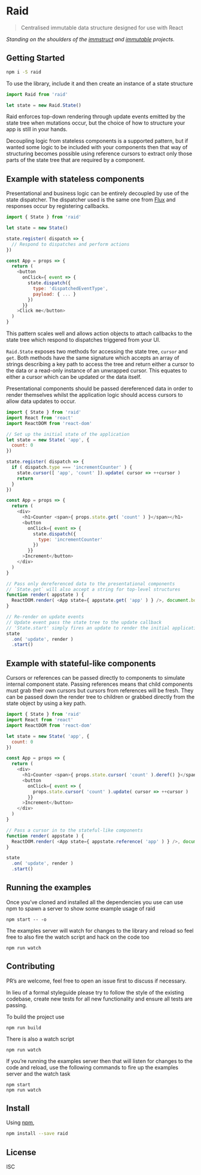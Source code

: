# Raid

> Centralised immutable data structure designed for use with React

_Standing on the shoulders of the [immstruct](https://github.com/omniscientjs/immstruct) and  [immutable](https://github.com/facebook/immutable-js/) projects._


## Getting Started

```sh
npm i -S raid
```

To use the library, include it and then create an instance of a state structure

```js
import Raid from 'raid'

let state = new Raid.State()
```

Raid enforces top-down rendering through update events emitted by the state tree when mutations occur, but the choice of how to structure your app is still in your hands.

Decoupling logic from stateless components is a supported pattern, but if wanted some logic to be included with your components then that way of structuring becomes possible using reference cursors to extract only those parts of the state tree that are required by a component.

## Example with stateless components

Presentational and business logic can be entirely decoupled by use of the state dispatcher. The dispatcher used is the same one from [Flux](https://github.com/facebook/flux) and responses occur by registering callbacks.

```js
import { State } from 'raid'

let state = new State()

state.register( dispatch => {
  // Respond to dispatches and perform actions
})

const App = props => {
  return (
    <button
      onClick={ event => {
        state.dispatch({
          type: 'dispatchedEventType',
          payload: { ... }
        })
      }}
    >Click me</button>
  )
}
```

This pattern scales well and allows action objects to attach callbacks to the state tree which respond to dispatches triggered from your UI.

`Raid.State` exposes two methods for accessing the state tree, `cursor` and `get`. Both methods have the same signature which accepts an array of strings describing a key path to access the tree and return either a cursor to the data or a read-only instance of an unwrapped cursor. This equates to either a cursor which can be updated or the data itself.

Presentational components should be passed dereferenced data in order to render themselves whilst the application logic should access cursors to allow data updates to occur.

```js
import { State } from 'raid'
import React from 'react'
import ReactDOM from 'react-dom'

// Set up the initial state of the application
let state = new State( 'app', {
  count: 0
})

state.register( dispatch => {
  if ( dispatch.type === 'incrementCounter' ) {
    state.cursor([ 'app', 'count' ]).update( cursor => ++cursor )
    return
  }
})

const App = props => {
  return (
    <div>
      <h1>Counter <span>{ props.state.get( 'count' ) }</span></h1>
      <button
        onClick={ event => {
          state.dispatch({
            type: 'incrementCounter'
          })
        }}
      >Increment</button>
    </div>
  )
}

// Pass only dereferenced data to the presentational components
// `State.get` will also accept a string for top-level structures
function render( appstate ) {
  ReactDOM.render( <App state={ appstate.get( 'app' ) } />, document.body )
}

// Re-render on update events
// Update event pass the state tree to the update callback
// 'State.start' simply fires an update to render the initial application state
state
  .on( 'update', render )
  .start()
```

## Example with stateful-like components

Cursors or references can be passed directly to components to simulate internal component state. Passing references means that child components must grab their own cursors but cursors from references will be fresh. They can be passed down the render tree to children or grabbed directly from the state object by using a key path.

```js
import { State } from 'raid'
import React from 'react'
import ReactDOM from 'react-dom'

let state = new State( 'app', {
  count: 0
})

const App = props => {
  return (
    <div>
      <h1>Counter <span>{ props.state.cursor( 'count' ).deref() }</span></h1>
      <button
        onClick={ event => {
          props.state.cursor( 'count' ).update( cursor => ++cursor )
        }}
      >Increment</button>
    </div>
  )
}

// Pass a cursor in to the stateful-like components
function render( appstate ) {
  ReactDOM.render( <App state={ appstate.reference( 'app' ) } />, document.body )
}

state
  .on( 'update', render )
  .start()
```


## Running the examples

Once you’ve cloned and installed all the dependencies you use can use npm to spawn a server to show some example usage of raid

```
npm start -- -o
```

The examples server will watch for changes to the library and reload so feel free to also fire the watch script and hack on the code too

```
npm run watch
```


## Contributing

PR’s are welcome, feel free to open an issue first to discuss if necessary.

In lieu of a formal styleguide please try to follow the style of the existing codebase, create new tests for all new functionality and ensure all tests are passing.

To build the project use

```
npm run build
```

There is also a watch script

```
npm run watch
```

If you’re running the examples server then that will listen for changes to the code and reload, use the following commands to fire up the examples server and the watch task

```
npm start
npm run watch
```


## Install

Using [npm](https://www.npmjs.com/),

```sh
npm install --save raid
```

## License

ISC
